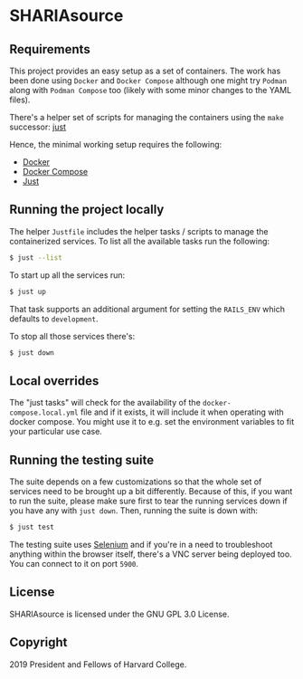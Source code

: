 # SHARIAsource

## Requirements

This project provides an easy setup as a set of containers. The work has been done using `Docker` and `Docker Compose` although one might try `Podman` along with `Podman Compose` too (likely with some minor changes to the YAML files).

There's a helper set of scripts for managing the containers using the `make` successor: [just](https://github.com/casey/just)

Hence, the minimal working setup requires the following:

- [Docker](https://www.docker.com)
- [Docker Compose](https://docs.docker.com/compose/install/)
- [Just](https://github.com/casey/just)

## Running the project locally

The helper `Justfile` includes the helper tasks / scripts to manage the containerized services. To list all the available tasks run the following:

```bash
$ just --list
```

To start up all the services run:

```bash
$ just up
```

That task supports an additional argument for setting the `RAILS_ENV` which defaults to `development`.

To stop all those services there's:

```bash
$ just down
```

## Local overrides

The "just tasks" will check for the availability of the `docker-compose.local.yml` file and if it exists, it will include it when operating with docker compose. You might use it to e.g. set the environment variables to fit your particular use case.

## Running the testing suite

The suite depends on a few customizations so that the whole set of services need to be brought up a bit differently. Because of this, if you want to run the suite, please make sure first to tear the running services down if you have any with `just down`. Then, running the suite is down with:

```bash
$ just test
```

The testing suite uses [Selenium](https://selenium.dev) and if you're in a need to troubleshoot anything within the browser itself, there's a VNC server being deployed too. You can connect to it on port `5900`.

## License

SHARIAsource is licensed under the GNU GPL 3.0 License.

## Copyright

2019 President and Fellows of Harvard College.
